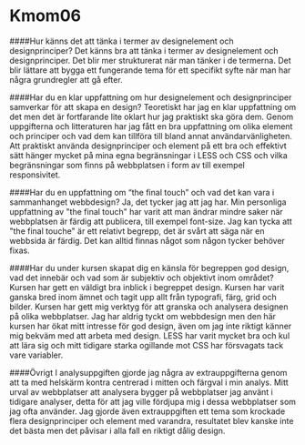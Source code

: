 Kmom06
===============================

####Hur känns det att tänka i termer av designelement och designprinciper?
Det känns bra att tänka i termer av designelement och designprinciper. Det blir mer strukturerat när man tänker i de termerna. Det blir lättare att bygga ett fungerande tema för ett specifikt syfte när man har några grundregler att gå efter.

####Har du en klar uppfattning om hur designelement och designprinciper samverkar för att skapa en design?
Teoretiskt har jag en klar uppfattning om det men det är fortfarande lite oklart hur jag praktiskt ska göra dem. Genom uppgifterna och litteraturen har jag fått en bra uppfattning om olika element och principer och vad dem kan tillföra till bland annat användarvänligheten. Att praktiskt använda designprinciper och element på ett bra och effektivt sätt hänger mycket på mina egna begränsningar i LESS och CSS och vilka begränsningar som finns på webbplatsen i form av till exempel responsivitet.

####Har du en uppfattning om “the final touch” och vad det kan vara i sammanhanget webbdesign?
Ja, det tycker jag att jag har. Min personliga uppfattning av "the final touch" har varit att man ändrar mindre saker när webbplatsen är färdig att publicera, till exempel font-size. Jag kan tycka att "the final touche" är ett relativt begrepp, det är svårt att säga när en webbsida är färdig. Det kan alltid finnas något som någon tycker behöver fixas.  

####Har du under kursen skapat dig en känsla för begreppen god design, vad det innebär och vad som är subjektiv och objektivt inom området?
Kursen har gett en väldigt bra inblick i begreppet design. Kursen har varit ganska bred inom ämnet och tagit upp allt från typografi, färg, grid och bilder. Kursen har gett mig verktyg för att granska och analysera designen på olika webbplatser. Jag har aldrig tyckt om webbdesign men den här kursen har ökat mitt intresse för god design, även om jag inte riktigt känner mig bekväm med att arbeta med design. LESS har varit mycket bra och kul att lära sig och mitt tidigare starka ogillande mot CSS har försvagats tack vare variabler.

####Övrigt
I analysuppgiften gjorde jag några av extrauppgifterna genom att ta med helskärm kontra centrerad i mitten och färgval i min analys. Mitt urval av webbplatser att analysera bygger på webbplatser jag använt i tidigare analyser, detta för att jag ville fördjupa mig i dessa webbplatser som jag ofta använder. Jag gjorde även extrauppgiften ett tema som krockade flera designprinciper och element med varandra, resultatet blev kanske inte det bästa men det påvisar i alla fall en riktigt dålig design. 
